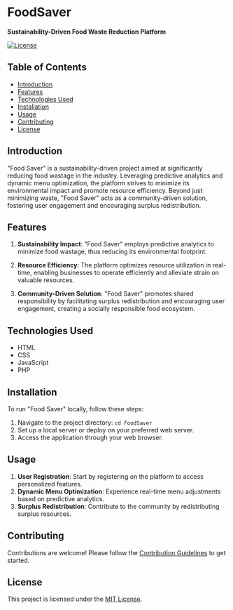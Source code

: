 # FoodSaver

**Sustainability-Driven Food Waste Reduction Platform**

[![License](https://img.shields.io/badge/license-MIT-blue.svg)](https://opensource.org/licenses/MIT)

## Table of Contents

- [Introduction](#introduction)
- [Features](#features)
- [Technologies Used](#technologies-used)
- [Installation](#installation)
- [Usage](#usage)
- [Contributing](#contributing)
- [License](#license)

## Introduction

"Food Saver" is a sustainability-driven project aimed at significantly reducing food wastage in the industry. Leveraging predictive analytics and dynamic menu optimization, the platform strives to minimize its environmental impact and promote resource efficiency. Beyond just minimizing waste, "Food Saver" acts as a community-driven solution, fostering user engagement and encouraging surplus redistribution.

## Features

1. **Sustainability Impact**: "Food Saver" employs predictive analytics to minimize food wastage, thus reducing its environmental footprint.

2. **Resource Efficiency**: The platform optimizes resource utilization in real-time, enabling businesses to operate efficiently and alleviate strain on valuable resources.

3. **Community-Driven Solution**: "Food Saver" promotes shared responsibility by facilitating surplus redistribution and encouraging user engagement, creating a socially responsible food ecosystem.

## Technologies Used

- HTML
- CSS
- JavaScript
- PHP

## Installation

To run "Food Saver" locally, follow these steps:


1. Navigate to the project directory: `cd FoodSaver`
2. Set up a local server or deploy on your preferred web server.
3. Access the application through your web browser.

## Usage

1. **User Registration**: Start by registering on the platform to access personalized features.
2. **Dynamic Menu Optimization**: Experience real-time menu adjustments based on predictive analytics.
3. **Surplus Redistribution**: Contribute to the community by redistributing surplus resources.

## Contributing

Contributions are welcome! Please follow the [Contribution Guidelines](CONTRIBUTING.md) to get started.

## License

This project is licensed under the [MIT License](LICENSE).
